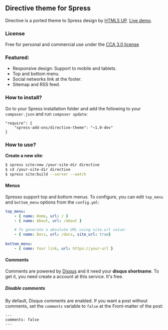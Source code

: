 ## Directive theme for Spress

Directive is a ported theme to Spress design by [HTML5 UP](http://html5up.net).
[Live demo](http://spress-add-ons.github.io/directive/).

### License 
Free for personal and commercial use under the [CCA 3.0 license](http://html5up.net/license)

### Featured:

* Responsive design: Support to mobile and tablets.
* Top and bottom menu.
* Social networks link at the footer.
* Sitemap and RSS feed.

### How to install?

Go to your Spress installation folder and add the following to your `composer.json`
and run `composer update`:

```
"require": {
    "spress-add-ons/directive-theme": "~1.0-dev"
}
```

### How to use?

**Create a new site**:

```bash
$ spress site:new /your-site-dir directive
$ cd /your-site-dir directive
$ spress site:build --server --watch
```

#### Menus

Spresso support top and bottom menus. To configure, you can edit
`top_menu` and `bottom_menu` options from the `config.yml`:

```yaml
top_menu:
    - { name: Home, url: / }
    - { name: About, url: /about }

    # To generate a absolute URL using site.url value:
    - { name: Docs, url: /docs, site_url: true}
    
bottom_menu:
    - { name: Your link, url: https://your-url }
```

#### Comments

Comments are powered by [Disqus](disqus.com) and it need your 
**disqus shortname**. To get it, you need create a account at this service.
It's free.

##### Disable comments

By default, Disqus comments are enabled. If you want a post without comments, set
the `comments` variable to `false` at the Front-matter of the post:
```
---
comments: false
---
```
